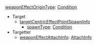 
[weaponEffectOriginType](weaponEffectOriginType.md): [Condition](Condition.md)
  * Target
    * [targetCentricEffectPointSpawnInfo](targetCentricEffectPointSpawnInfo.md)
      * [spawnType](spawnType.md): [Condition](Condition.md)
  * Targetter
    * [weaponEffectAttachInfo](AttachInfo.md): [AttachInfo](AttachInfo.md)